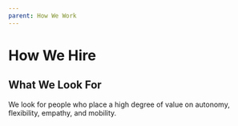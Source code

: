 ```yaml
---
parent: How We Work
---
```

# How We Hire

## What We Look For
We look for people who place a high degree of value on autonomy, flexibility, empathy, and mobility.
